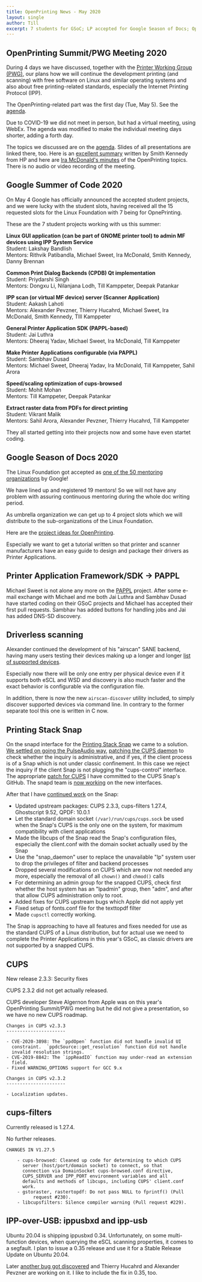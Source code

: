 ```yaml
---
title: OpenPrinting News - May 2020
layout: single
author: Till
excerpt: 7 students for GSoC; LP accepted for Google Season of Docs; OpenPrinting/PWG Meeting; Progress of our projects
---
```

## OpenPrinting Summit/PWG Meeting 2020
During 4 days we have discussed, together with the [Printer Working Group (PWG)](http://www.pwg.org), our plans how we will continue the development printing (and scanning) with free software on Linux and similar operating systems and also about free printing-related standards, especially the Internet Printing Protocol (IPP).

The OpenPrinting-related part was the first day (Tue, May 5). See the [agenda](http://www.pwg.org/chair/meeting-info/may-2020-virtual.html).

Due to COVID-19 we did not meet in person, but had a virtual meeting, using WebEx. The agenda was modified to make the individual meeting days shorter, adding a forth day.

The topics we discussed are on the [agenda](http://www.pwg.org/chair/meeting-info/may-2020-virtual.html). Slides of all presentations are linked there, too. Here is an [excellent summary](https://ftp.pwg.org/pub/pwg/www/blog/pwg-may-2020-F2F-summary.html) written by Smith Kennedy from HP and here are [Ira McDonald's minutes](http://ftp.pwg.org/pub/pwg/liaison/openprinting/minutes/OP-Summit-Minutes-20200505.htm) of the OpenPrinting topics. There is no audio or video recording of the meeting.

## Google Summer of Code 2020
On May 4 Google has officially announced the accepted student projects, and we were lucky with the student slots, having received all the 15 requested slots for the Linux Foundation with 7 being for OpnePrinting.

These are the 7 student projects working with us this summer:

**Linux GUI application (can be part of GNOME printer tool) to admin MF devices using IPP System Service**<br>
Student: Lakshay Bandlish<br>
Mentors: Rithvik Patibandla, Michael Sweet, Ira McDonald, Smith Kennedy, Danny Brennan

**Common Print Dialog Backends (CPDB) Qt implementation**<br>
Student: Priydarshi Singh<br>
Mentors: Dongxu Li, Nilanjana Lodh, Till Kamppeter, Deepak Patankar

**IPP scan (or virtual MF device) server (Scanner Application)**<br>
Student: Aakash Lahoti<br>
Mentors: Alexander Pevzner, Thierry Hucahrd, Michael Sweet, Ira McDonald, Smith Kennedy, TIll Kamppeter

**General Printer Application SDK (PAPPL-based)**<br>
Student: Jai Luthra<br>
Mentors: Dheeraj Yadav, Michael Sweet, Ira McDonald, Till Kamppeter

**Make Printer Applications configurable (via PAPPL)**<br>
Student: Sambhav Dusad<br>
Mentors: Michael Sweet, Dheeraj Yadav, Ira McDonald, Till Kamppeter, Sahil Arora

**Speed/scaling optimization of cups-browsed**<br>
Student: Mohit Mohan<br>
Mentors: Till Kamppeter, Deepak Patankar

**Extract raster data from PDFs for direct printing**<br>
Student: Vikrant Malik<br>
Mentors: Sahil Arora, Alexander Pevzner, Thierry Hucahrd, Till Kamppeter

They all started getting into their projects now and some have even startet coding.

## Google Season of Docs 2020
The Linux Foundation got accepted as [one of the 50 mentoring organizations](https://developers.google.com/season-of-docs/docs/participants/) by Google!

We have lined up and registered 19 mentors! So we will not have any problem with assuring continuous mentoring during the whole doc writing period.

As umbrella organization we can get up to 4 project slots which we will distribute to the sub-organizations of the Linux Foundation.

Here are the [project ideas for OpenPrinting](https://wiki.linuxfoundation.org/gsoc/google-season-of-docs-2020-openprinting-projects).

Especially we want to get a tutorial written so that printer and scanner manufacturers have an easy guide to design and package their drivers as Printer Applications.

## Printer Application Framework/SDK -> PAPPL
Michael Sweet is not alone any more on the [PAPPL](https://github.com/michaelrsweet/pappl/) project. After some e-mail exchange with Michael and me both Jai Luthra and Sambhav Dusad have started coding on their GSoC projects and Michael has accepted their first pull requests. Sambhav has added buttons for handling jobs and Jai has added DNS-SD discovery.

## Driverless scanning
Alexander continued the development of his "airscan" SANE backend, having many users testing their devices making up a longer and longer [list of supported devices](https://github.com/alexpevzner/sane-airscan-wsd#compatibility).

Especially now there will be only one entry per physical device even if it supports both eSCL and WSD and discovery is also much faster and the exact behavior is configurable via the configuration file.

In addition, there is now the new `airscan-discover` utility included, to simply discover supported devices via command line. In contrary to the former separate tool this one is written in C now.

## Printing Stack Snap
On the snapd interface for the [Printing Stack Snap](https://github.com/OpenPrinting/printing-stack-snap) we came to a solution. [We settled on going the PulseAudio way](https://forum.snapcraft.io/t/interface-request-cups-control-on-cups-snap-and-including-d-bus/15233/19), [patching the CUPS daemon](https://forum.snapcraft.io/t/interface-request-cups-control-on-cups-snap-and-including-d-bus/15233/23) to check whether the inquiry is administrative, and if yes, if the client process is of a Snap which is not under classic confinement. In this case we reject the inquiry if the client Snap is not plugging the "cups-control" interface. The appropriate [patch for CUPS](https://github.com/OpenPrinting/printing-stack-snap/commit/2e5817f57a64f80029d18fb7331426a0b7dc1b12) I have committed to the CUPS Snap's GitHub. The snapd team is [now working](https://forum.snapcraft.io/t/interface-request-cups-control-on-cups-snap-and-including-d-bus/15233/47) on the new interfaces.

After that I have [continued work](https://github.com/OpenPrinting/printing-stack-snap/commits/master) on the Snap:
- Updated upstream packages: CUPS 2.3.3, cups-filters 1.27.4, Ghostscript 9.52, QPDF: 10.0.1
- Let the standard domain socket `(/var)/run/cups/cups.sock` be used when the Snap's CUPS is the only one on the system, for maximum compatibility with client applications
- Made the libcups of the Snap read the Snap's configuration files, especially the client.conf with the domain socket actually used by the Snap
- Use the "snap_daemon" user to replace the unavailable "lp" system user to drop the privileges of filter and backend processes
- Dropped several modifications on CUPS which are now not needed any more, especially the removal of all `chown()` and `chmod()` calls
- For determining an admin group for the snapped CUPS, check first whether the host system has an "lpadmin" group, then "adm", and after that allow CUPS administration only to root.
- Added fixes for CUPS upstream bugs which Apple did not apply yet
- Fixed setup of fonts.conf file for the texttopdf filter
- Made `cupsctl` correctly working.

The Snap is approaching to have all features and fixes needed for use as the standard CUPS of a Linux distribution, but for actual use we need to complete the Printer Applications in this year's GSoC, as classic drivers are not supported by a snapped CUPS.

## CUPS
New release 2.3.3: Security fixes

CUPS 2.3.2 did not get actually released.

CUPS developer Steve Algernon from Apple was on this year's OpenPrinting Summit/PWG meeting but he did not give a presentation, so we have no new CUPS roadmap.

```
Changes in CUPS v2.3.3
----------------------

- CVE-2020-3898: The `ppdOpen` function did not handle invalid UI
  constraint.  `ppdcSource::get_resolution` function did not handle
  invalid resolution strings.
- CVE-2019-8842: The `ippReadIO` function may under-read an extension
  field.
- Fixed WARNING_OPTIONS support for GCC 9.x

Changes in CUPS v2.3.2
----------------------

- Localization updates.
```

## cups-filters
Currently released is 1.27.4.

No further releases.

```
CHANGES IN V1.27.5

	- cups-browsed: Cleaned up code for determining to which CUPS
	  server (host/port/domain socket) to connect, so that
	  connection via DomainSocket cups-browsed.conf directive,
	  CUPS_SERVER and IPP_PORT environment variables and all
	  defaults and methods of libcups, including CUPS' client.conf
	  work.
	- gstoraster, rastertopdf: Do not pass NULL to fprintf() (Pull
          request #230).
	- libcupsfilters: Silence compiler warning (Pull request #229).
```


## IPP-over-USB: ippusbxd and ipp-usb

Ubuntu 20.04 is shipping ippusbxd 0.34. Unfortunately, on some multi-function devices, when querying the eSCL scanning properties, it comes to a segfault. I plan to issue a 0.35 release and use it for a Stable Release Update on Ubuntu 20.04.

Later [another bug got discovered](https://github.com/OpenPrinting/ippusbxd/issues/34) and Thierry Hucahrd and Alexander Pevzner are working on it. I like to include the fix in 0.35, too.
